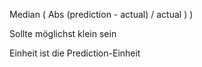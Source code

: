 Median ( Abs (prediction - actual) / actual ) )

Sollte möglichst klein sein

Einheit ist die Prediction-Einheit